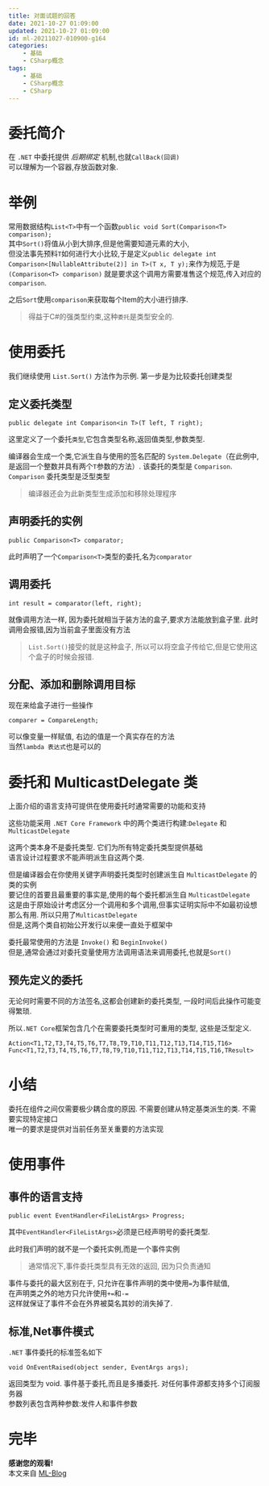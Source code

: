 ```yaml
---
title: 对面试题的回答
date: 2021-10-27 01:09:00
updated: 2021-10-27 01:09:00
id: ml-20211027-010900-g164
categories:
	- 基础
	- CSharp概念
tags: 
	- 基础
	- CSharp概念
	- CSharp
---
```


# 委托简介

在 `.NET` 中委托提供 *后期绑定* 机制,也就`CallBack(回调)`  
可以理解为一个容器,存放函数对象.

<!--more-->

# 举例

常用数据结构`List<T>`中有一个函数`public void Sort(Comparison<T> comparison);`  
其中`Sort()`将值从小到大排序,但是他需要知道元素的大小,  
但没法事先预料`T`如何进行大小比较,于是定义`public delegate int Comparison<[NullableAttribute(2)] in T>(T x, T y);`来作为规范,于是`(Comparison<T> comparison)` 就是要求这个调用方需要准售这个规范,传入对应的`comparison`.

之后`Sort`使用`comparison`来获取每个Item的大小进行排序.

> 得益于C#的强类型约束,这种`委托`是类型安全的.

# 使用委托

我们继续使用 `List.Sort()` 方法作为示例. 第一步是为比较委托创建类型

## 定义委托类型

```CSharp
public delegate int Comparison<in T>(T left, T right);
```
这里定义了一个委托`类型`,它包含类型名称,返回值类型,参数类型.

编译器会生成一个类,它派生自与使用的签名匹配的 `System.Delegate`（在此例中,是返回一个整数并具有两个`T`参数的方法）. 该委托的类型是 `Comparison`. `Comparison` 委托类型是泛型类型

> 编译器还会为此新类型生成添加和移除处理程序

## 声明委托的实例

```CSharp
public Comparison<T> comparator;
```
此时声明了一个`Comparison<T>`类型的委托,名为`comparator`

## 调用委托

```CSharp
int result = comparator(left, right);
```
就像调用方法一样, 因为委托就相当于装方法的盒子,要求方法能放到盒子里. 此时调用会报错,因为当前盒子里面没有方法

> `List.Sort()`接受的就是这种盒子, 所以可以将空盒子传给它,但是它使用这个盒子的时候会报错.

## 分配、添加和删除调用目标

现在来给盒子进行一些操作

```CSharp
comparer = CompareLength;
```
可以像变量一样赋值, 右边的值是一个真实存在的方法  
当然`lambda 表达式`也是可以的

# 委托和 MulticastDelegate 类

上面介绍的语言支持可提供在使用委托时通常需要的功能和支持

这些功能采用 `.NET Core Framework` 中的两个类进行构建:`Delegate` 和 `MulticastDelegate`

这两个类本身不是委托类型. 它们为所有特定委托类型提供基础  
语言设计过程要求不能声明派生自这两个类.  

但是编译器会在你使用关键字声明委托类型时创建派生自 `MulticastDelegate` 的类的实例  
要记住的首要且最重要的事实是,使用的每个委托都派生自 `MulticastDelegate`   
这是由于原始设计考虑区分一个调用和多个调用,但事实证明实际中不如最初设想那么有用. 所以只用了`MulticastDelegate`   
但是,这两个类自初始公开发行以来便一直处于框架中

委托最常使用的方法是 `Invoke()` 和 `BeginInvoke()`  
但是,通常会通过对委托变量使用方法调用语法来调用委托,也就是`Sort()`

## 预先定义的委托

无论何时需要不同的方法签名,这都会创建新的委托类型, 一段时间后此操作可能变得繁琐.

所以`.NET Core`框架包含几个在需要委托类型时可重用的类型, 这些是泛型定义.

```CSharp
Action<T1,T2,T3,T4,T5,T6,T7,T8,T9,T10,T11,T12,T13,T14,T15,T16>
Func<T1,T2,T3,T4,T5,T6,T7,T8,T9,T10,T11,T12,T13,T14,T15,T16,TResult>
```

# 小结

委托在组件之间仅需要极少耦合度的原因. 不需要创建从特定基类派生的类. 不需要实现特定接口  
唯一的要求是提供对当前任务至关重要的方法实现

# 使用事件

## 事件的语言支持

```CSharp
public event EventHandler<FileListArgs> Progress;
```
其中`EventHandler<FileListArgs>`必须是已经声明号的委托类型.

此时我们声明的就不是一个委托实例,而是一个事件实例

> 通常情况下,事件委托类型具有无效的返回, 因为只负责通知

事件与委托的最大区别在于, 只允许在事件声明的类中使用`=`为事件赋值,  
在声明类之外的地方只允许使用`+=`和`-=`  
这样就保证了事件不会在外界被莫名其妙的消失掉了. 

## 标准,Net事件模式

`.NET` 事件委托的标准签名如下
```CSharp
void OnEventRaised(object sender, EventArgs args);
```
返回类型为 void. 事件基于委托,而且是多播委托. 对任何事件源都支持多个订阅服务器  
参数列表包含两种参数:发件人和事件参数


# 完毕

**感谢您的观看!**  
本文来自 [ML-Blog][ML-Blog_Link]

<!-- 图片 -->

<!-- 链接 -->

<!-- 水印 -->
[ML-Blog_Link]:https://userminghaoli.github.io/ "我的博客"
